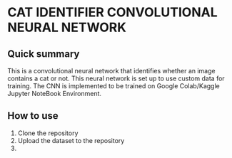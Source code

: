 # CAT IDENTIFIER CONVOLUTIONAL NEURAL NETWORK

## Quick summary
This is a convolutional neural network that identifies whether an image contains a cat or not. This neural network is set up to use custom data for training. 
The CNN is implemented to be trained on Google Colab/Kaggle Jupyter NoteBook Environment.

## How to use
1. Clone the repository
2. Upload the dataset to the repository
3. 